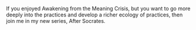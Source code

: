  If you enjoyed Awakening from the Meaning Crisis, but you want to go more deeply into the practices and develop a richer ecology of practices, then join me in my new series, After Socrates.